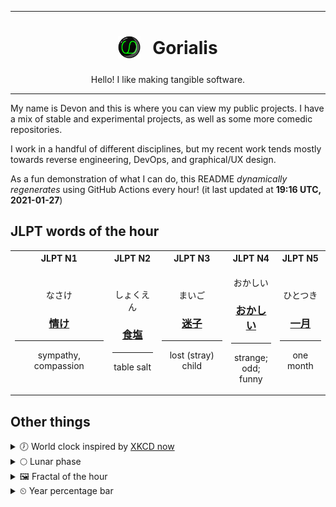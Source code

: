 ***

<h1 align="center">
<sub>
    <img src="readme/resources/avatar.png" height="36">
</sub>
&nbsp;
Gorialis
</h1>
<p align="center">
Hello! I like making tangible software.
</p>

***

My name is Devon and this is where you can view my public projects. I have a mix of stable and experimental projects, as well as some more comedic repositories.

I work in a handful of different disciplines, but my recent work tends mostly towards reverse engineering, DevOps, and graphical/UX design.

As a fun demonstration of what I can do, this README *dynamically regenerates* using GitHub Actions every hour! (it last updated at **19:16 UTC, 2021-01-27**)

<h2>JLPT words of the hour</h2>
<table>
    <tr>
        <th>JLPT N1</th>
        <th>JLPT N2</th>
        <th>JLPT N3</th>
        <th>JLPT N4</th>
        <th>JLPT N5</th>
    </tr>
    <tr>
        <td>
            <p align="center">なさけ</p>
            <h3 align="center"><b><a href="https://jisho.org/search/%E6%83%85%E3%81%91">情け</a></b></h3>
            <hr>
            <p align="center">sympathy,<wbr> compassion</p>
        </td>
        <td>
            <p align="center">しょくえん</p>
            <h3 align="center"><b><a href="https://jisho.org/search/%E9%A3%9F%E5%A1%A9">食塩</a></b></h3>
            <hr>
            <p align="center">table salt</p>
        </td>
        <td>
            <p align="center">まいご</p>
            <h3 align="center"><b><a href="https://jisho.org/search/%E8%BF%B7%E5%AD%90">迷子</a></b></h3>
            <hr>
            <p align="center">lost (stray) child</p>
        </td>
        <td>
            <p align="center">おかしい</p>
            <h3 align="center"><b><a href="https://jisho.org/search/%E3%81%8A%E3%81%8B%E3%81%97%E3%81%84">おかしい</a></b></h3>
            <hr>
            <p align="center">strange;<br> odd;<br> funny</p>
        </td>
        <td>
            <p align="center">ひとつき</p>
            <h3 align="center"><b><a href="https://jisho.org/search/%E4%B8%80%E6%9C%88">一月</a></b></h3>
            <hr>
            <p align="center">one month</p>
        </td>
    </tr>
</table>

<h2>Other things</h2>
<details>
<summary>🕖  World clock inspired by <a href="https://xkcd.com/now">XKCD now</a></summary>

> <img src="generated/now.png" width="512">

</details>
<details>
<summary>🌕 Lunar phase</summary>

The moon is approximately 51.46% through its phase (Full Moon).

</details>
<details>
<summary>&#x1f5bc; Fractal of the hour</summary>

> <img src="generated/fractal.png" width="512">

</details>
<details>
<summary>&#x23f2; Year percentage bar</summary>
<pre><code>2021 [█▁▁▁▁▁▁▁▁▁▁▁▁▁▁▁▁▁▁▁] 7.34%</code></pre>
</details>
